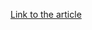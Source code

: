 [Link to the article](https://www.mcafee.com/blogs/other-blogs/mcafee-labs/hunting-for-blues-the-wsl-plan-9-protocol-bsod/)
